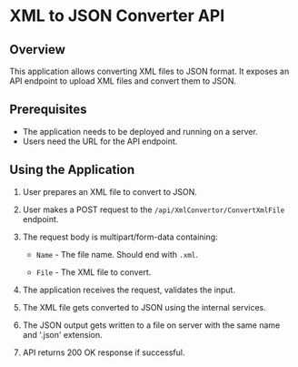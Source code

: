 # XML to JSON Converter API

## Overview

This application allows converting XML files to JSON format. It exposes an API endpoint to upload XML files and convert them to JSON. 

## Prerequisites

- The application needs to be deployed and running on a server.
- Users need the URL for the API endpoint.

## Using the Application

1. User prepares an XML file to convert to JSON.

2. User makes a POST request to the `/api/XmlConvertor/ConvertXmlFile` endpoint. 

3. The request body is multipart/form-data containing:

   - `Name` - The file name. Should end with `.xml`.

   - `File` - The XML file to convert.
   
4. The application receives the request, validates the input.

5. The XML file gets converted to JSON using the internal services.

6. The JSON output gets written to a file on server with the same name and '.json' extension. 

7. API returns 200 OK response if successful.